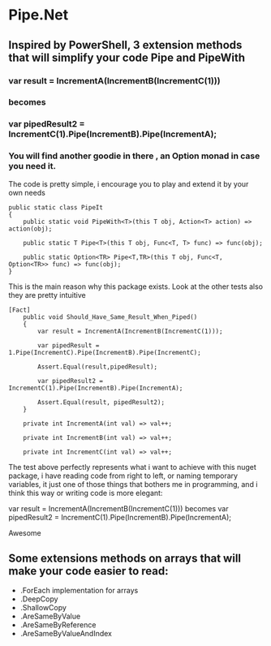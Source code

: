 # Pipe.Net

## Inspired by PowerShell, 3 extension methods that will simplify your code Pipe<T> and PipeWith<T>
  
### var result = IncrementA(IncrementB(IncrementC(1)))
###      becomes 
### var pipedResult2 = IncrementC(1).Pipe(IncrementB).Pipe(IncrementA); 

### You will find another goodie in there , an Option<T> monad in case you need it. 
The code is pretty simple, i encourage you to play and extend it by your own needs
  
    public static class PipeIt
    {
        public static void PipeWith<T>(this T obj, Action<T> action) => action(obj);
      
        public static T Pipe<T>(this T obj, Func<T, T> func) => func(obj);

        public static Option<TR> Pipe<T,TR>(this T obj, Func<T, Option<TR>> func) => func(obj);
    }
    
 This is the main reason why this package exists. Look at the other tests also they are pretty intuitive
  
    [Fact]
        public void Should_Have_Same_Result_When_Piped()
        {
            var result = IncrementA(IncrementB(IncrementC(1)));

            var pipedResult = 1.Pipe(IncrementC).Pipe(IncrementB).Pipe(IncrementC);

            Assert.Equal(result,pipedResult);

            var pipedResult2 = IncrementC(1).Pipe(IncrementB).Pipe(IncrementA);

            Assert.Equal(result, pipedResult2);
        }

        private int IncrementA(int val) => val++;

        private int IncrementB(int val) => val++;

        private int IncrementC(int val) => val++;
        
The test above perfectly represents what i want to achieve with this nuget package, i have reading code from right to left, or naming temporary variables, it just one of those things that bothers me in programming, and i think this way or writing code is more elegant: 

var result = IncrementA(IncrementB(IncrementC(1))) becomes var pipedResult2 = IncrementC(1).Pipe(IncrementB).Pipe(IncrementA); 

Awesome
  
## Some extensions methods on arrays that will make your code easier to read: 
 - .ForEach implementation for arrays
 - .DeepCopy
 - .ShallowCopy
 - .AreSameByValue
 - .AreSameByReference
 - .AreSameByValueAndIndex
